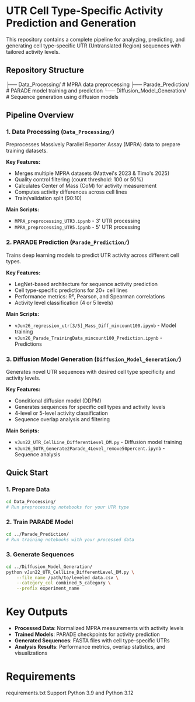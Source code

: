 # UTR Cell Type-Specific Activity Prediction and Generation

This repository contains a complete pipeline for analyzing, predicting, and generating cell type-specific UTR (Untranslated Region) sequences with tailored activity levels.

## Repository Structure
├── Data_Processing/          # MPRA data preprocessing
├── Parade_Prediction/        # PARADE model training and prediction
└── Diffusion_Model_Generation/   # Sequence generation using diffusion models

## Pipeline Overview

### 1. Data Processing (`Data_Processing/`)
Preprocesses Massively Parallel Reporter Assay (MPRA) data to prepare training datasets.

**Key Features:**
- Merges multiple MPRA datasets (Mattvei's 2023 & Timo's 2025)
- Quality control filtering (count threshold: 100 or 50%)
- Calculates Center of Mass (CoM) for activity measurement
- Computes activity differences across cell lines
- Train/validation split (90:10)

**Main Scripts:**
- `MPRA_preprocessing_UTR3.ipynb` - 3' UTR processing
- `MPRA_preprocessing_UTR5.ipynb` - 5' UTR processing

### 2. PARADE Prediction (`Parade_Prediction/`)
Trains deep learning models to predict UTR activity across different cell types.

**Key Features:**
- LegNet-based architecture for sequence activity prediction
- Cell type-specific predictions for 20+ cell lines
- Performance metrics: R², Pearson, and Spearman correlations
- Activity level classification (4 or 5 levels)

**Main Scripts:**
- `vJun26_regression_utr[3/5]_Mass_Diff_mincount100.ipynb` - Model training
- `vJun26_Parade_TrainingData_mincount100_Prediction.ipynb` - Predictions

### 3. Diffusion Model Generation (`Diffusion_Model_Generation/`)
Generates novel UTR sequences with desired cell type specificity and activity levels.

**Key Features:**
- Conditional diffusion model (DDPM)
- Generates sequences for specific cell types and activity levels
- 4-level or 5-level activity classification
- Sequence overlap analysis and filtering

**Main Scripts:**
- `vJun22_UTR_CellLine_DifferentLevel_DM.py` - Diffusion model training
- `vJun26_5UTR_Generate2Parade_4Level_remove50percent.ipynb` - Sequence analysis

## Quick Start

### 1. Prepare Data
```bash
cd Data_Processing/
# Run preprocessing notebooks for your UTR type
```

### 2. Train PARADE Model
```bash
cd ../Parade_Prediction/
# Run training notebooks with your processed data
```

### 3. Generate Sequences
```bash
cd ../Diffusion_Model_Generation/
python vJun22_UTR_CellLine_DifferentLevel_DM.py \
    --file_name /path/to/leveled_data.csv \
    --category_col combined_5_category \
    --prefix experiment_name
```

# Key Outputs

- **Processed Data**: Normalized MPRA measurements with activity levels
- **Trained Models**: PARADE checkpoints for activity prediction
- **Generated Sequences**: FASTA files with cell type-specific UTRs
- **Analysis Results**: Performance metrics, overlap statistics, and visualizations

# Requirements
requirements.txt
Support Python 3.9 and Python 3.12